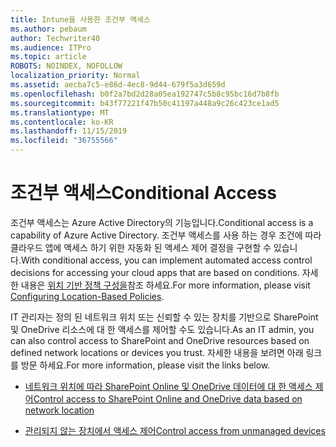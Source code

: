 ```yaml
---
title: Intune을 사용한 조건부 액세스
ms.author: pebaum
author: Techwriter40
ms.audience: ITPro
ms.topic: article
ROBOTS: NOINDEX, NOFOLLOW
localization_priority: Normal
ms.assetid: aecba7c5-e86d-4ec8-9d44-679f5a3d659d
ms.openlocfilehash: b0f2a7bd2d28a05ea192747c5b8c95bc16d7b8fb
ms.sourcegitcommit: b43f77221f47b50c41197a448a9c26c423ce1ad5
ms.translationtype: MT
ms.contentlocale: ko-KR
ms.lasthandoff: 11/15/2019
ms.locfileid: "36755566"
---
```

# <a name="conditional-access"></a><span data-ttu-id="d0a07-102">조건부 액세스</span><span class="sxs-lookup"><span data-stu-id="d0a07-102">Conditional Access</span></span>

<span data-ttu-id="d0a07-103">조건부 액세스는 Azure Active Directory의 기능입니다.</span><span class="sxs-lookup"><span data-stu-id="d0a07-103">Conditional access is a capability of Azure Active Directory.</span></span> <span data-ttu-id="d0a07-104">조건부 액세스를 사용 하는 경우 조건에 따라 클라우드 앱에 액세스 하기 위한 자동화 된 액세스 제어 결정을 구현할 수 있습니다.</span><span class="sxs-lookup"><span data-stu-id="d0a07-104">With conditional access, you can implement automated access control decisions for accessing your cloud apps that are based on conditions.</span></span> <span data-ttu-id="d0a07-105">자세한 내용은 [위치 기반 정책 구성을](https://docs.microsoft.com/azure/active-directory/conditional-access/overview)참조 하세요.</span><span class="sxs-lookup"><span data-stu-id="d0a07-105">For more information, please visit [Configuring Location-Based Policies](https://docs.microsoft.com/azure/active-directory/conditional-access/overview).</span></span>

<span data-ttu-id="d0a07-106">IT 관리자는 정의 된 네트워크 위치 또는 신뢰할 수 있는 장치를 기반으로 SharePoint 및 OneDrive 리소스에 대 한 액세스를 제어할 수도 있습니다.</span><span class="sxs-lookup"><span data-stu-id="d0a07-106">As an IT admin, you can also control access to SharePoint and OneDrive resources based on defined network locations or devices you trust.</span></span> <span data-ttu-id="d0a07-107">자세한 내용을 보려면 아래 링크를 방문 하세요.</span><span class="sxs-lookup"><span data-stu-id="d0a07-107">For more information, please visit the links below.</span></span>

- [<span data-ttu-id="d0a07-108">네트워크 위치에 따라 SharePoint Online 및 OneDrive 데이터에 대 한 액세스 제어</span><span class="sxs-lookup"><span data-stu-id="d0a07-108">Control access to SharePoint Online and OneDrive data based on network location</span></span>](https://docs.microsoft.com/sharepoint/control-access-based-on-network-location)

- [<span data-ttu-id="d0a07-109">관리되지 않는 장치에서 액세스 제어</span><span class="sxs-lookup"><span data-stu-id="d0a07-109">Control access from unmanaged devices</span></span>](https://docs.microsoft.com/sharepoint/control-access-from-unmanaged-devices)

